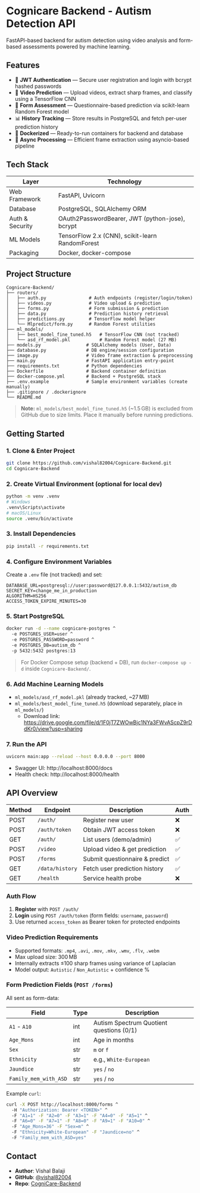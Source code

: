 # Cognicare Backend - Autism Detection API

FastAPI-based backend for autism detection using video analysis and form-based assessments powered by machine learning.

## Features

- 🔐 **JWT Authentication** — Secure user registration and login with bcrypt hashed passwords
- 🎥 **Video Prediction** — Upload videos, extract sharp frames, and classify using a TensorFlow CNN
- 📝 **Form Assessment** — Questionnaire-based prediction via scikit-learn Random Forest model
- 📊 **History Tracking** — Store results in PostgreSQL and fetch per-user prediction history
- 🐳 **Dockerized** — Ready-to-run containers for backend and database
- 🔄 **Async Processing** — Efficient frame extraction using asyncio-based pipeline

## Tech Stack

| Layer          | Technology                                   |
| -------------- | --------------------------------------------- |
| Web Framework  | FastAPI, Uvicorn                              |
| Database       | PostgreSQL, SQLAlchemy ORM                    |
| Auth & Security| OAuth2PasswordBearer, JWT (python-jose), bcrypt |
| ML Models      | TensorFlow 2.x (CNN), scikit-learn RandomForest |
| Packaging      | Docker, docker-compose                        |

## Project Structure

```
Cognicare-Backend/
├── routers/
│   ├── auth.py                # Auth endpoints (register/login/token)
│   ├── videos.py              # Video upload & prediction
│   ├── forms.py               # Form submission & prediction
│   ├── data.py                # Prediction history retrieval
│   ├── predictions.py         # TensorFlow model helper
│   └── Mlpredict/form.py      # Random Forest utilities
├── ml_models/
│   ├── best_model_fine_tuned.h5   # TensorFlow CNN (not tracked)
│   └── asd_rf_model.pkl           # Random Forest model (27 MB)
├── models.py                 # SQLAlchemy models (User, Data)
├── database.py               # DB engine/session configuration
├── image.py                  # Video frame extraction & preprocessing
├── main.py                   # FastAPI application entry-point
├── requirements.txt          # Python dependencies
├── Dockerfile                # Backend container definition
├── docker-compose.yml        # Backend + PostgreSQL stack
├── .env.example              # Sample environment variables (create manually)
├── .gitignore / .dockerignore
└── README.md
```

> **Note:** `ml_models/best_model_fine_tuned.h5` (~1.5 GB) is excluded from GitHub due to size limits. Place it manually before running predictions.

## Getting Started

### 1. Clone & Enter Project

```bash
git clone https://github.com/vishal82004/Cognicare-Backend.git
cd Cognicare-Backend
```

### 2. Create Virtual Environment (optional for local dev)

```bash
python -m venv .venv
# Windows
.venv\Scripts\activate
# macOS/Linux
source .venv/bin/activate
```

### 3. Install Dependencies

```bash
pip install -r requirements.txt
```

### 4. Configure Environment Variables

Create a `.env` file (not tracked) and set:

```env
DATABASE_URL=postgresql://user:password@127.0.0.1:5432/autism_db
SECRET_KEY=change_me_in_production
ALGORITHM=HS256
ACCESS_TOKEN_EXPIRE_MINUTES=30
```

### 5. Start PostgreSQL

```bash
docker run -d --name cognicare-postgres ^
  -e POSTGRES_USER=user ^
  -e POSTGRES_PASSWORD=password ^
  -e POSTGRES_DB=autism_db ^
  -p 5432:5432 postgres:13
```

> For Docker Compose setup (backend + DB), run `docker-compose up -d` inside `Cognicare-Backend/`.

### 6. Add Machine Learning Models

- `ml_models/asd_rf_model.pkl` (already tracked, ~27 MB)
- `ml_models/best_model_fine_tuned.h5` (download separately, place in `ml_models/`)
  - Download link: https://drive.google.com/file/d/1F0jT7ZWOwBjc1NYa3FWvAScpZ9rDdKr0/view?usp=sharing

### 7. Run the API

```bash
uvicorn main:app --reload --host 0.0.0.0 --port 8000
```

- Swagger UI: http://localhost:8000/docs  
- Health check: http://localhost:8000/health

## API Overview

| Method | Endpoint            | Description                       | Auth |
| ------ | ------------------- | --------------------------------- | ---- |
| POST   | `/auth/`            | Register new user                 | ❌   |
| POST   | `/auth/token`       | Obtain JWT access token           | ❌   |
| GET    | `/auth/`            | List users (demo/admin)           | ✅   |
| POST   | `/video`            | Upload video & get prediction     | ✅   |
| POST   | `/forms`            | Submit questionnaire & predict    | ✅   |
| GET    | `/data/history`     | Fetch user prediction history     | ✅   |
| GET    | `/health`           | Service health probe              | ❌   |

### Auth Flow

1. **Register** with `POST /auth/`
2. **Login** using `POST /auth/token` (form fields: `username`, `password`)
3. Use returned `access_token` as Bearer token for protected endpoints

### Video Prediction Requirements

- Supported formats: `.mp4`, `.avi`, `.mov`, `.mkv`, `.wmv`, `.flv`, `.webm`
- Max upload size: 300 MB
- Internally extracts ≤100 sharp frames using variance of Laplacian
- Model output: `Autistic` / `Non_Autistic` + confidence %

### Form Prediction Fields (`POST /forms`)

All sent as form-data:

| Field                 | Type | Description                                 |
| --------------------- | ---- | ------------------------------------------- |
| `A1` - `A10`          | int  | Autism Spectrum Quotient questions (0/1)    |
| `Age_Mons`            | int  | Age in months                               |
| `Sex`                 | str  | `m` or `f`                                  |
| `Ethnicity`           | str  | e.g., `White-European`                      |
| `Jaundice`            | str  | `yes` / `no`                                |
| `Family_mem_with_ASD` | str  | `yes` / `no`                                |

Example `curl`:

```bash
curl -X POST http://localhost:8000/forms ^
  -H "Authorization: Bearer <TOKEN>" ^
  -F "A1=1" -F "A2=0" -F "A3=1" -F "A4=0" -F "A5=1" ^
  -F "A6=0" -F "A7=1" -F "A8=0" -F "A9=1" -F "A10=0" ^
  -F "Age_Mons=36" -F "Sex=m" ^
  -F "Ethnicity=White-European" -F "Jaundice=no" ^
  -F "Family_mem_with_ASD=yes"
```

## Contact

- **Author**: Vishal Balaji  
- **GitHub**: [@vishal82004](https://github.com/vishal82004)  
- **Repo**: [CogniCare-Backend](https://github.com/vishal82004/CogniCare-Backend)

